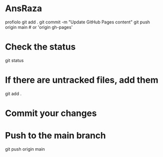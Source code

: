# AnsRaza
profiolo
git add .
git commit -m "Update GitHub Pages content"
git push origin main  # or 'origin gh-pages'
# Check the status
git status

# If there are untracked files, add them
git add .

# Commit your changes



# Push to the main branch
git push origin main